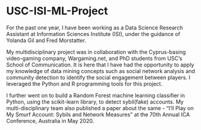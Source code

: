 # USC-ISI-ML-Project

For the past one year, I have been working as a Data Science Research Assistant at Information Sciences Institute (ISI), under the guidance of Yolanda Gil and Fred Morstatter. 

My multidisciplinary project was in collaboration with the Cyprus-basing video-gaming company, Wargaming.net, and PhD students from USC’s School of Communication. It is here that I have had the opportunity to apply my knowledge of data mining concepts such as social network analysis and community detection to identify the social engagement between players. I leveraged the Python and R programming tools for this project.

I further went on to build a Random Forest machine learning classifier in Python, using the scikit-learn library, to detect sybil(fake) accounts. My multi-disciplinary team also published a paper about the same - “I’ll Play on My Smurf Account: Sybils and Network Measures" at the 70th Annual ICA Conference, Australia in May 2020.
